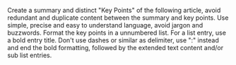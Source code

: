 
Create a summary and distinct "Key Points" of the following article, avoid redundant and duplicate content between the summary and key points. Use simple, precise and easy to understand language, avoid jargon and buzzwords.
Format the key points in a unnumbered list. For a list entry, use a bold entry title. Don't use dashes or similar as delimiter, use ":" instead and end the bold formatting, followed by the extended text content and/or sub list entries.